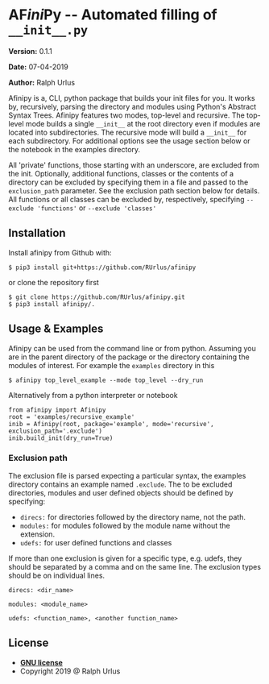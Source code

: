 # AF*ini*Py -- Automated filling of `__init__.py`

**Version:** 0.1.1

**Date:** 07-04-2019

**Author:** Ralph Urlus

Afinipy is a, CLI, python package that builds your init files for you.
It works by, recursively, parsing the directory and modules using Python's Abstract Syntax Trees.
Afinipy features two modes, top-level and recursive. The top-level mode builds a single `__init__` at
the root directory even if modules are located into subdirectories. The recursive mode will build a
`__init__` for each subdirectory. For additional options see the usage section below or the notebook
in the examples directory.

All 'private' functions, those starting with an underscore, are excluded from the init. Optionally,
additional functions, classes or the contents of a directory can be excluded by specifying them in
a file and passed to the `exclusion_path` parameter. See the exclusion path section below for details.
All functions or all classes can be excluded by, respectively, specifying `--exclude 'functions'` or `--exclude 'classes'`

## Installation
Install afinipy from Github with:
```shell
$ pip3 install git+https://github.com/RUrlus/afinipy
```
or clone the repository first
```shell
$ git clone https://github.com/RUrlus/afinipy.git
$ pip3 install afinipy/.
```

## Usage & Examples
Afinipy can be used from the command line or from python.
Assuming you are in the parent directory of the package or the directory containing the modules of interest. For example the `examples` directory in this 
```shell
$ afinipy top_level_example --mode top_level --dry_run
```

Alternatively from a python interpreter or notebook
```python3
from afinipy import Afinipy
root = 'examples/recursive_example'
inib = Afinipy(root, package='example', mode='recursive', exclusion_path='.exclude')
inib.build_init(dry_run=True)
```

### Exclusion path
The exclusion file is parsed expecting a particular syntax, the examples directory contains an example named `.exclude`.
The to be excluded directories, modules and user defined objects should be defined by specifying:
* `direcs:` for directories followed by the directory name, not the path.
* `modules:` for modules followed by the module name without the extension.
* `udefs:` for user defined functions and classes

If more than one exclusion is given for a specific type, e.g. udefs, they should be separated by a comma and on the same line.
The exclusion types should be on individual lines. 
```
direcs: <dir_name>

modules: <module_name>

udefs: <function_name>, <another function_name>
```

## License
- **[GNU license](https://opensource.org/licenses/GPL-3.0)**
- Copyright 2019 @ Ralph Urlus
